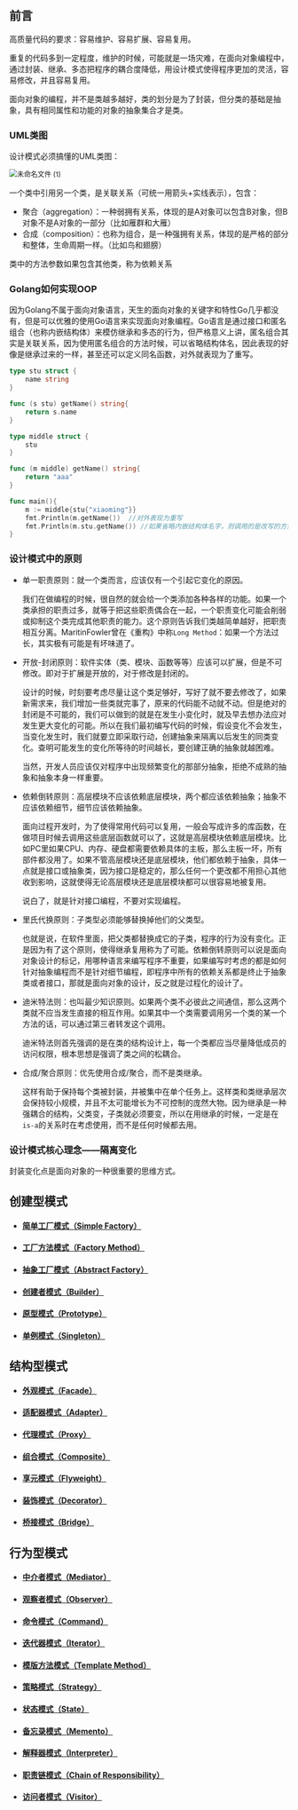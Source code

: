 ## 前言

高质量代码的要求：容易维护、容易扩展、容易复用。

重复的代码多到一定程度，维护的时候，可能就是一场灾难，在面向对象编程中，通过封装、继承、多态把程序的耦合度降低，用设计模式使得程序更加的灵活，容易修改，并且容易复用。

面向对象的编程，并不是类越多越好，类的划分是为了封装，但分类的基础是抽象，具有相同属性和功能的对象的抽象集合才是类。

### UML类图

设计模式必须搞懂的UML类图：

<img src="https://tva1.sinaimg.cn/large/008i3skNly1gtn28gtm5kj60s10fjt9f02.jpg" alt="未命名文件 (1)" style="zoom:88%;" />



一个类中引用另一个类，是关联关系（可统一用箭头+实线表示），包含：

- 聚合（aggregation）：一种弱拥有关系，体现的是A对象可以包含B对象，但B对象不是A对象的一部分（比如雁群和大雁）
- 合成（composition）：也称为组合，是一种强拥有关系，体现的是严格的部分和整体，生命周期一样。（比如鸟和翅膀）

类中的方法参数如果包含其他类，称为依赖关系

### Golang如何实现OOP

因为Golang不属于面向对象语言，天生的面向对象的关键字和特性Go几乎都没有，但是可以优雅的使用Go语言来实现面向对象编程。Go语言是通过接口和匿名组合（也称内嵌结构体）来模仿继承和多态的行为，但严格意义上讲，匿名组合其实是关联关系，因为使用匿名组合的方法时候，可以省略结构体名，因此表现的好像是继承过来的一样，甚至还可以定义同名函数，对外就表现为了重写。

```go
type stu struct {
	name string
}

func (s stu) getName() string{
	return s.name
}

type middle struct {
	stu
}

func (m middle) getName() string{
	return "aaa"
}

func main(){
	m := middle{stu{"xiaoming"}}
	fmt.Println(m.getName())  //对外表现为重写
	fmt.Println(m.stu.getName()) //如果省略内嵌结构体名字，则调用的是改写的方法名。
}
```

### 设计模式中的原则

- 单一职责原则：就一个类而言，应该仅有一个引起它变化的原因。

  我们在做编程的时候，很自然的就会给一个类添加各种各样的功能。如果一个类承担的职责过多，就等于把这些职责偶合在一起，一个职责变化可能会削弱或抑制这个类完成其他职责的能力。这个原则告诉我们类越简单越好，把职责相互分离。MaritinFowler曾在《重构》中称`Long Method`：如果一个方法过长，其实极有可能是有坏味道了。

- 开放-封闭原则：软件实体（类、模块、函数等等）应该可以扩展，但是不可修改。即对于扩展是开放的，对于修改是封闭的。

  设计的时候，时刻要考虑尽量让这个类足够好，写好了就不要去修改了，如果新需求来，我们增加一些类就完事了，原来的代码能不动就不动。但是绝对的封闭是不可能的，我们可以做到的就是在发生小变化时，就及早去想办法应对发生更大变化的可能。所以在我们最初编写代码的时候，假设变化不会发生，当变化发生时，我们就要立即采取行动，创建抽象来隔离以后发生的同类变化。查明可能发生的变化所等待的时间越长，要创建正确的抽象就越困难。

  当然，开发人员应该仅对程序中出现频繁变化的那部分抽象，拒绝不成熟的抽象和抽象本身一样重要。

- 依赖倒转原则：高层模块不应该依赖底层模块，两个都应该依赖抽象；抽象不应该依赖细节，细节应该依赖抽象。

  面向过程开发时，为了使得常用代码可以复用，一般会写成许多的库函数，在做项目时候去调用这些底层函数就可以了，这就是高层模块依赖底层模块。比如PC里如果CPU、内存、硬盘都需要依赖具体的主板，那么主板一坏，所有部件都没用了。如果不管高层模块还是底层模块，他们都依赖于抽象，具体一点就是接口或抽象类，因为接口是稳定的，那么任何一个更改都不用担心其他收到影响，这就使得无论高层模块还是底层模块都可以很容易地被复用。

  说白了，就是针对接口编程，不要对实现编程。

- 里氏代换原则：子类型必须能够替换掉他们的父类型。

  也就是说，在软件里面，把父类都替换成它的子类，程序的行为没有变化。正是因为有了这个原则，使得继承复用称为了可能。依赖倒转原则可以说是面向对象设计的标记，用哪种语言来编写程序不重要，如果编写时考虑的都是如何针对抽象编程而不是针对细节编程，即程序中所有的依赖关系都是终止于抽象类或者接口，那就是面向对象的设计，反之就是过程化的设计了。

- 迪米特法则：也叫最少知识原则。如果两个类不必彼此之间通信，那么这两个类就不应当发生直接的相互作用。如果其中一个类需要调用另一个类的某一个方法的话，可以通过第三者转发这个调用。

  迪米特法则首先强调的是在类的结构设计上，每一个类都应当尽量降低成员的访问权限，根本思想是强调了类之间的松耦合。

- 合成/聚合原则：优先使用合成/聚合，而不是类继承。

  这样有助于保持每个类被封装，并被集中在单个任务上。这样类和类继承层次会保持较小规模，并且不太可能增长为不可控制的庞然大物。因为继承是一种强耦合的结构，父类变，子类就必须要变，所以在用继承的时候，一定是在`is-a`的关系时在考虑使用，而不是任何时候都去用。



### 设计模式核心理念——隔离变化

封装变化点是面向对象的一种很重要的思维方式。



## 创建型模式

- #### [简单工厂模式（Simple Factory）](https://github.com/YRXING/go-design-pattern/tree/main/01-Simple_Factory)

- #### [工厂方法模式（Factory Method）](https://github.com/YRXING/go-design-pattern/tree/main/02-Factory_Method)

- #### [抽象工厂模式（Abstract Factory）](https://github.com/YRXING/go-design-pattern/tree/main/03-Abstract_Factory)

- #### [创建者模式（Builder）](https://github.com/YRXING/go-design-pattern/tree/main/04-Builder)

- #### [原型模式（Prototype）](https://github.com/YRXING/go-design-pattern/tree/main/05-Prototype)

- #### [单例模式（Singleton）](https://github.com/YRXING/go-design-pattern/tree/main/06-Singleton)

## 结构型模式

- #### [外观模式（Facade）](https://github.com/YRXING/go-design-pattern/tree/main/07-Facade)

- #### [适配器模式（Adapter）](https://github.com/YRXING/go-design-pattern/tree/main/08-Adapter)

- #### [代理模式（Proxy）](https://github.com/YRXING/go-design-pattern/tree/main/09-Proxy)

- #### [组合模式（Composite）](https://github.com/YRXING/go-design-pattern/tree/main/10-Composite)

- #### [享元模式（Flyweight）](https://github.com/YRXING/go-design-pattern/tree/main/11-Flyweight)

- #### [装饰模式（Decorator）](https://github.com/YRXING/go-design-pattern/tree/main/12-Decorator)

- #### [桥接模式（Bridge）](https://github.com/YRXING/go-design-pattern/tree/main/13-Bridge)

## 行为型模式

- #### [中介者模式（Mediator）](https://github.com/YRXING/go-design-pattern/tree/main/14-Mediator)

- #### [观察者模式（Observer）](https://github.com/YRXING/go-design-pattern/tree/main/15-Observer)

- #### [命令模式（Command）](https://github.com/YRXING/go-design-pattern/tree/main/16-Command)

- #### [迭代器模式（Iterator）](https://github.com/YRXING/go-design-pattern/tree/main/17-Iterator)

- #### [模版方法模式（Template Method）](https://github.com/YRXING/go-design-pattern/tree/main/18-Template_Method)

- #### [策略模式（Strategy）](https://github.com/YRXING/go-design-pattern/tree/main/19-Strategy)

- #### [状态模式（State）](https://github.com/YRXING/go-design-pattern/tree/main/20-State)

- #### [备忘录模式（Memento）](https://github.com/YRXING/go-design-pattern/tree/main/21-Memento)

- #### [解释器模式（Interpreter）](https://github.com/YRXING/go-design-pattern/tree/main/22-Interpreter)

- #### [职责链模式（Chain of Responsibility）](https://github.com/YRXING/go-design-pattern/tree/main/23-Chain_of_Responsibility)

- #### [访问者模式（Visitor）](https://github.com/YRXING/go-design-pattern/tree/main/24-Visitor)
